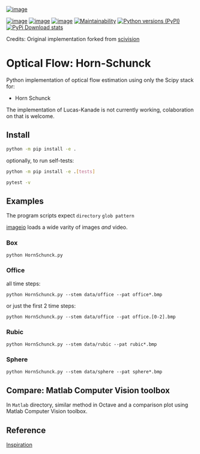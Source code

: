[![image](https://zenodo.org/badge/DOI/10.5281/zenodo.1043971.svg)](https://doi.org/10.5281/zenodo.1043971)

[![image](https://travis-ci.org/scivision/pyoptflow.svg?branch=master)](https://travis-ci.org/scivision/pyoptflow)
[![image](https://coveralls.io/repos/github/scivision/pyoptflow/badge.svg?branch=master)](https://coveralls.io/github/scivision/pyoptflow?branch=master)
[![image](https://ci.appveyor.com/api/projects/status/9iv32q84vd3gbdde?svg=true)](https://ci.appveyor.com/project/scivision/pyoptflow)
[![Maintainability](https://api.codeclimate.com/v1/badges/b7a550fa1d50af8491d3/maintainability)](https://codeclimate.com/github/scivision/pyoptflow/maintainability)
[![Python versions (PyPI)](https://img.shields.io/pypi/pyversions/pyoptflow.svg)](https://pypi.python.org/pypi/pyoptflow)
[![PyPi Download stats](http://pepy.tech/badge/pyoptflow)](http://pepy.tech/project/pyoptflow)

Credits: Original implementation forked from [scivision](https://github.com/scivision/pyoptflow)

# Optical Flow: Horn-Schunck

Python implementation of optical flow estimation using only the Scipy stack for:

* Horn Schunck

The implementation of Lucas-Kanade is not currently working, colaboration on that is welcome. 

## Install

```sh
python -m pip install -e .
```

optionally, to run self-tests:

```sh
python -m pip install -e .[tests]

pytest -v
```

## Examples

The program scripts expect `directory` `glob pattern`

[imageio](https://imageio.github.io/) loads a wide varity of images *and* video.

### Box

    python HornSchunck.py

### Office

all time steps:

    python HornSchunck.py --stem data/office --pat office*.bmp

or just the first 2 time steps:

    python HornSchunck.py --stem data/office --pat office.[0-2].bmp

### Rubic

    python HornSchunck.py --stem data/rubic --pat rubic*.bmp

### Sphere

    python HornSchunck.py --stem data/sphere --pat sphere*.bmp

## Compare: Matlab Computer Vision toolbox

In `Matlab` directory, similar method in Octave and a comparison plot using Matlab Computer Vision toolbox.

## Reference

[Inspiration](https://github.com/ablarry91/Optical-Flow-LucasKanade-HornSchunck/)
